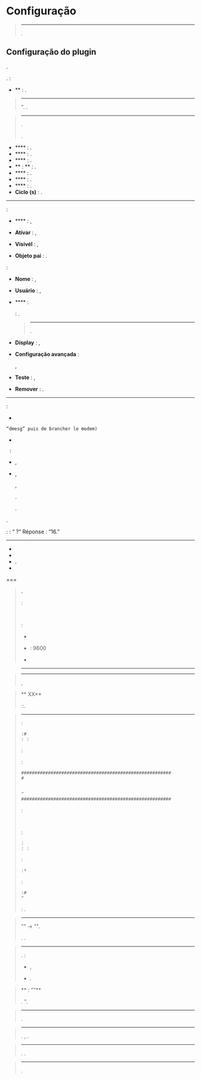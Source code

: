 Configuração 
=============





> ****
>
> .

Configuração do plugin 
-----------------------


. 

. 
 :

-   ** : 
        .

> ****
>
> 
> ". 
> .

> ****
>
> .
> 
> . 

-   **** : . 
-   **** : .
-   **** : .
-   ** : ** : . 
-   **** : .
-   **** : . 
-   **** : .
-   **Ciclo (s)** : . 

 
-----------------------------




 :

-   **** : ,

-   **Ativar** : ,

-   **Visivél** : ,

-   **Objeto pai** : 
    .

 :

-   **Nome** : ,

-   **Usuário** : 
    ,

-   **** : 
    
    : .

    > ****
    >
    > 
    > .

-   **Display** : ,

-   **Configuração avançada**  : 
    
    ,

-   **Teste** : ,

-   **Remover**  : .

 
---------------------


 :

-   
    
    “dmesg” puis de brancher le modem)

-   

     :

-   ,

-   ,

    
    
    ,
    
    . 
    
    .



.

 :  : “
 ?” Réponse  : “16.”

 
---------------------------

-   
-   
-   .
-   


 
===

> **.**
>
>
> :
>
>``` {.bash}
>
>
>```
>
> :
>
>-   
>
>-    : 9600
>
>-   

> ****
>
>

> ****
>
>
>,
>
>

> ** XX**
>
>::.

> ****
>
> :
>
>``` {.bash}
>:# 
>: :
>```
>
>:
>
>
>
> :
>
>``` {.bash}
>########################################################
># 
>
>
>"
>########################################################
>```
>
> :
>
>``` {.bash}
>
>
>```
>
> :
>
>``` {.bash}
>:
>: :
>```
>
> :
>
>``` {.bash}
>:*
>
>```
>
>
> :
>
>``` {.bash}
>:# 
>"
>```
>
>
> : . 
>

> ****
>
>
>"" ->
>"".
>
>.
>.

> ****
>
>
>.  :
>
>-   ,
>
>-   .

> ** : ""**
>
>
>. 
>".

> ****
>
>.

> ****
>
>
>. ,
>.

> ****
>
>
>. 
>.

>****
>
>.
